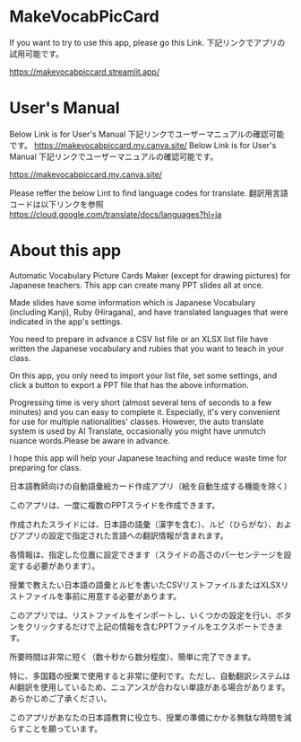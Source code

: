 # MakeVocabPicCard
If you want to try to use this app, please go this Link. 
下記リンクでアプリの試用可能です。

https://makevocabpiccard.streamlit.app/

# User's Manual #
Below Link is for User's Manual 下記リンクでユーザーマニュアルの確認可能です。
https://makevocabpiccard.my.canva.site/
Below Link is for User's Manual 下記リンクでユーザーマニュアルの確認可能です。

https://makevocabpiccard.my.canva.site/

Please reffer the below Lint to find language codes for translate. 翻訳用言語コードは以下リンクを参照
https://cloud.google.com/translate/docs/languages?hl=ja

# About this app #
Automatic Vocabulary Picture Cards Maker (except for drawing pictures) for Japanese teachers.
This app can create many PPT slides all at once. 

Made slides have some information which is Japanese Vocabulary (including Kanji), Ruby (Hiragana), and have translated languages that were indicated in the app's settings. 


You need to prepare in advance a CSV list file or an XLSX list file have written the Japanese vocabulary and rubies that you want to teach in your class.

On this app, you only need to import your list file, set some settings, and click a button to export a PPT file that has the above information.

Progressing time is very short (almost several tens of seconds to a few minutes) and you can easy to complete it.
Especially, it's very convenient for use for multiple nationalities' classes.
However, the auto translate system is used by AI Translate, occasionally you might have unmutch nuance words.Please be aware in advance.

I hope this app will help your Japanese teaching and reduce waste time for preparing for class.




日本語教師向けの自動語彙絵カード作成アプリ（絵を自動生成する機能を除く）

このアプリは、一度に複数のPPTスライドを作成できます。

作成されたスライドには、日本語の語彙（漢字を含む）、ルビ（ひらがな）、およびアプリの設定で指定された言語への翻訳情報が含まれます。

各情報は、指定した位置に設定できます（スライドの高さのパーセンテージを設定する必要があります）。

授業で教えたい日本語の語彙とルビを書いたCSVリストファイルまたはXLSXリストファイルを事前に用意する必要があります。

このアプリでは、リストファイルをインポートし、いくつかの設定を行い、ボタンをクリックするだけで上記の情報を含むPPTファイルをエクスポートできます。

所要時間は非常に短く（数十秒から数分程度）、簡単に完了できます。

特に、多国籍の授業で使用すると非常に便利です。ただし、自動翻訳システムはAI翻訳を使用しているため、ニュアンスが合わない単語がある場合があります。あらかじめご了承ください。

このアプリがあなたの日本語教育に役立ち、授業の準備にかかる無駄な時間を減らすことを願っています。


